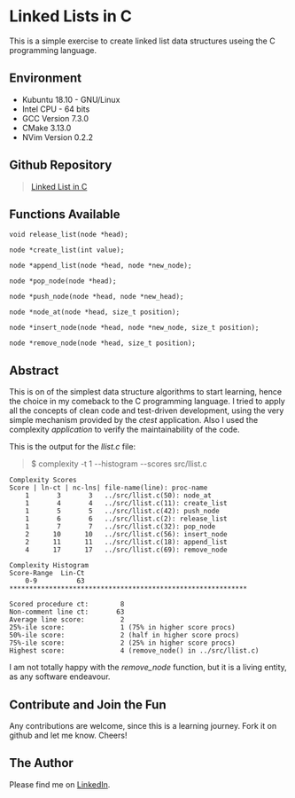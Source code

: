 # Linked Lists in C

This is a simple exercise to create linked list data structures useing the C programming language.

## Environment

- Kubuntu 18.10 - GNU/Linux
- Intel CPU - 64 bits
- GCC Version 7.3.0
- CMake 3.13.0
- NVim Version 0.2.2

## Github Repository

> [Linked List in C](https://github.com/guscastles/clinkedlist)

## Functions Available


```
void release_list(node *head);

node *create_list(int value);

node *append_list(node *head, node *new_node);

node *pop_node(node *head);

node *push_node(node *head, node *new_head);

node *node_at(node *head, size_t position);

node *insert_node(node *head, node *new_node, size_t position);

node *remove_node(node *head, size_t position);
```

## Abstract

This is on of the simplest data structure algorithms to start learning, hence the choice in my comeback to the C programming language. I tried to apply all the concepts of clean code and test-driven development, using the very simple mechanism provided by the *ctest* application. Also I used the complexity *application* to verify the maintainability of the code.

This is the output for the *llist.c* file:

> $ complexity  -t 1 --histogram --scores src/llist.c

```
Complexity Scores
Score | ln-ct | nc-lns| file-name(line): proc-name
    1       3       3   ../src/llist.c(50): node_at
    1       4       4   ../src/llist.c(11): create_list
    1       5       5   ../src/llist.c(42): push_node
    1       6       6   ../src/llist.c(2): release_list
    1       7       7   ../src/llist.c(32): pop_node
    2      10      10   ../src/llist.c(56): insert_node
    2      11      11   ../src/llist.c(18): append_list
    4      17      17   ../src/llist.c(69): remove_node

Complexity Histogram
Score-Range  Lin-Ct
    0-9          63 ************************************************************

Scored procedure ct:        8
Non-comment line ct:       63
Average line score:         2
25%-ile score:              1 (75% in higher score procs)
50%-ile score:              2 (half in higher score procs)
75%-ile score:              2 (25% in higher score procs)
Highest score:              4 (remove_node() in ../src/llist.c)
```

I am not totally happy with the *remove_node* function, but it is a living entity, as any software endeavour.

## Contribute and Join the Fun

Any contributions are welcome, since this is a learning journey. Fork it on github and let me know. Cheers!

## The Author

Please find me on [LinkedIn][1].

[1]: https//linkedin.com/in/guscastles

